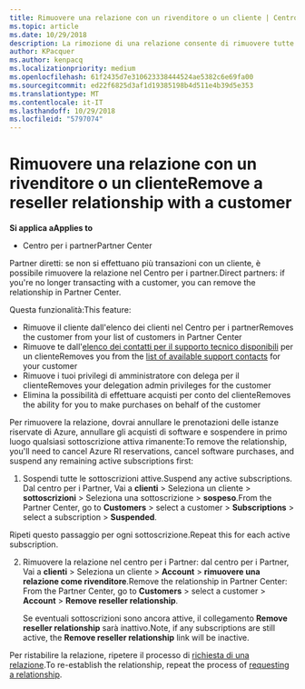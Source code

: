 ```yaml
---
title: Rimuovere una relazione con un rivenditore o un cliente | Centro per i partner
ms.topic: article
ms.date: 10/29/2018
description: La rimozione di una relazione consente di rimuovere tutte le relazioni di business chiuse dalla vista nel Centro per i partner.
author: KPacquer
ms.author: kenpacq
ms.localizationpriority: medium
ms.openlocfilehash: 61f2435d7e310623338444524ae5382c6e69fa00
ms.sourcegitcommit: ed22f6825d3af1d19385198b4d511e4b39d5e353
ms.translationtype: MT
ms.contentlocale: it-IT
ms.lasthandoff: 10/29/2018
ms.locfileid: "5797074"
---
```

# <a name="remove-a-reseller-relationship-with-a-customer"></a><span data-ttu-id="67f94-103">Rimuovere una relazione con un rivenditore o un cliente</span><span class="sxs-lookup"><span data-stu-id="67f94-103">Remove a reseller relationship with a customer</span></span>

**<span data-ttu-id="67f94-104">Si applica a</span><span class="sxs-lookup"><span data-stu-id="67f94-104">Applies to</span></span>**

-   <span data-ttu-id="67f94-105">Centro per i partner</span><span class="sxs-lookup"><span data-stu-id="67f94-105">Partner Center</span></span>

<span data-ttu-id="67f94-106">Partner diretti: se non si effettuano più transazioni con un cliente, è possibile rimuovere la relazione nel Centro per i partner.</span><span class="sxs-lookup"><span data-stu-id="67f94-106">Direct partners: if you're no longer transacting with a customer, you can remove the relationship in Partner Center.</span></span> 

<span data-ttu-id="67f94-107">Questa funzionalità:</span><span class="sxs-lookup"><span data-stu-id="67f94-107">This feature:</span></span>
*  <span data-ttu-id="67f94-108">Rimuove il cliente dall'elenco dei clienti nel Centro per i partner</span><span class="sxs-lookup"><span data-stu-id="67f94-108">Removes the customer from your list of customers in Partner Center</span></span>
*  <span data-ttu-id="67f94-109">Rimuove te dall'[elenco dei contatti per il supporto tecnico disponibili](assign-support-contacts.md) per un cliente</span><span class="sxs-lookup"><span data-stu-id="67f94-109">Removes you from the [list of available support contacts](assign-support-contacts.md) for your customer</span></span>
*  <span data-ttu-id="67f94-110">Rimuove i tuoi privilegi di amministratore con delega per il cliente</span><span class="sxs-lookup"><span data-stu-id="67f94-110">Removes your delegation admin privileges for the customer</span></span>
*  <span data-ttu-id="67f94-111">Elimina la possibilità di effettuare acquisti per conto del cliente</span><span class="sxs-lookup"><span data-stu-id="67f94-111">Removes the ability for you to make purchases on behalf of the customer</span></span>

<span data-ttu-id="67f94-112">Per rimuovere la relazione, dovrai annullare le prenotazioni delle istanze riservate di Azure, annullare gli acquisti di software e sospendere in primo luogo qualsiasi sottoscrizione attiva rimanente:</span><span class="sxs-lookup"><span data-stu-id="67f94-112">To remove the relationship, you'll need to cancel Azure RI reservations, cancel software purchases, and suspend any remaining active subscriptions first:</span></span>

1.  <span data-ttu-id="67f94-113">Sospendi tutte le sottoscrizioni attive.</span><span class="sxs-lookup"><span data-stu-id="67f94-113">Suspend any active subscriptions.</span></span> <span data-ttu-id="67f94-114">Dal centro per i Partner, Vai a **clienti** > Seleziona un cliente > **sottoscrizioni** > Seleziona una sottoscrizione > **sospeso**.</span><span class="sxs-lookup"><span data-stu-id="67f94-114">From the Partner Center, go to **Customers** > select a customer > **Subscriptions** > select a subscription > **Suspended**.</span></span> 

   <span data-ttu-id="67f94-115">Ripeti questo passaggio per ogni sottoscrizione.</span><span class="sxs-lookup"><span data-stu-id="67f94-115">Repeat this for each active subscription.</span></span>

2.  <span data-ttu-id="67f94-116">Rimuovere la relazione nel centro per i Partner: dal centro per i Partner, Vai a **clienti** > Seleziona un cliente > **Account** > **rimuovere una relazione come rivenditore**.</span><span class="sxs-lookup"><span data-stu-id="67f94-116">Remove the relationship in Partner Center: From the Partner Center, go to **Customers** > select a customer > **Account** > **Remove reseller relationship**.</span></span>

    <span data-ttu-id="67f94-117">Se eventuali sottoscrizioni sono ancora attive, il collegamento **Remove reseller relationship** sarà inattivo.</span><span class="sxs-lookup"><span data-stu-id="67f94-117">Note, if any subscriptions are still active, the **Remove reseller relationship** link will be inactive.</span></span> 

<span data-ttu-id="67f94-118">Per ristabilire la relazione, ripetere il processo di [richiesta di una relazione](request-a-relationship-with-a-customer.md).</span><span class="sxs-lookup"><span data-stu-id="67f94-118">To re-establish the relationship, repeat the process of [requesting a relationship](request-a-relationship-with-a-customer.md).</span></span>
